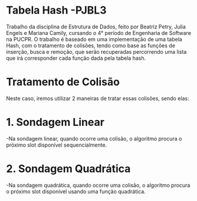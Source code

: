 # Tabela Hash -PJBL3
Trabalho da disciplina de Estrutura de Dados, feito por Beatriz Petry, Julia Engels e Mariana Camily, cursando o 4° período de Engenharia de Software na PUCPR. O trabalho é baseado em uma implementação de uma tabela Hash, com o tratamento de colisões, tendo como base as funções de inserção, busca e remoção, que serão recuperadas percorrendo uma lista que irá corresponder cada função dada pela tabela hash.

# Tratamento de Colisão
Neste caso, iremos utilizar 2 maneiras de tratar essas colisões, sendo elas: 
# 1. Sondagem Linear
  -Na sondagem linear, quando ocorre uma colisão, o algoritmo procura o próximo slot disponível sequencialmente.
# 2. Sondagem Quadrática
  -Na sondagem quadrática, quando ocorre uma colisão, o algoritmo procura o próximo slot disponível usando uma função quadrática.

